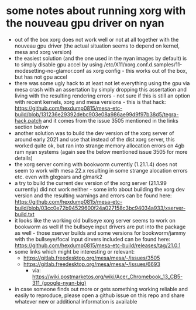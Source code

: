 # some notes about running xorg with the nouveau gpu driver on nyan

- out of the box xorg does not work well or not at all together with the
  nouveau gpu driver (the actual situation seems to depend on kernel, mesa and
xorg version)
- the easiest solution (and the one used in the nyan images by default) is to
  simply disable gpu accel by using
/etc/X11/xorg.conf.d.samples/11-modesetting-no-glamor.conf as xorg config -
this works out of the box, but has not gpu accel
- there was some ugly hack to at least not let everything using the gpu via
  mesa crash with an assertation by simply dropping this assertation and
living with the resulting rendering errors - not sure if this is still an
option with recent kernels, xorg and mesa versions - this is that hack:
https://github.com/hexdump0815/mesa-etc-build/blob/131236e29392debc903e08a986ae99d9f97b38d5/tegra-hack.patch
and it comes from the issue 3505 mentioned in the links section below
- another solution was to build the dev version of the xorg server of around
  early 2021 and use that instead of the dist xorg server, this worked quite
ok, but ran into strange memory allocation errors on 4gb ram nyan systems
(again see the below mentioned issue 3505 for more details)
- the xorg server coming with bookworm currently (1.21.1.4) does not seem to
  work with mesa 22.x resulting in some strange alocation errors etc. even
with glxgears and glmark2
- a try to build the current dev version of the xorg server (21.1.99
  currently) did not work neither - some info about building the xorg dev
version and the resulting warnings and errors can be found here:
https://github.com/hexdump0815/mesa-etc-build/blob/03cc0e72b94529600f24a027158c3bc94034a933/xserver-build.txt
- it looks like the working old bullseye xorg server seems to work on bookworm
  as well if the bullseye input drivers are put into the package as well -
those xserver builds and some versions for bookworm/jammy with the
bullseye/focal input dirvers included can be found here:
https://github.com/hexdump0815/mesa-etc-build/releases/tag/21.0.1
- some links which might be interesting or relevant:
  - https://gitlab.freedesktop.org/mesa/mesa/-/issues/3505
  - https://gitlab.freedesktop.org/mesa/mesa/-/issues/6693
    - via: https://wiki.postmarketos.org/wiki/Acer_Chromebook_13_CB5-311_(google-nyan-big)
- in case someone finds out more or gets something working reliable and easily
  to reproduce, please open a github issue on this repo and share whatever new
or additional information is available
